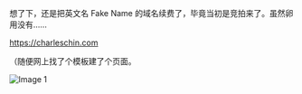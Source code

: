 想了下，还是把英文名 Fake Name 的域名续费了，毕竟当初是竞拍来了。虽然卵用没有……

<https://charleschin.com>

（随便网上找了个模板建了个页面。

![Image 1](https://files.e5n.cc/media_attachments/files/114/866/943/150/406/836/original/dafa14180fc2d172.jpg)